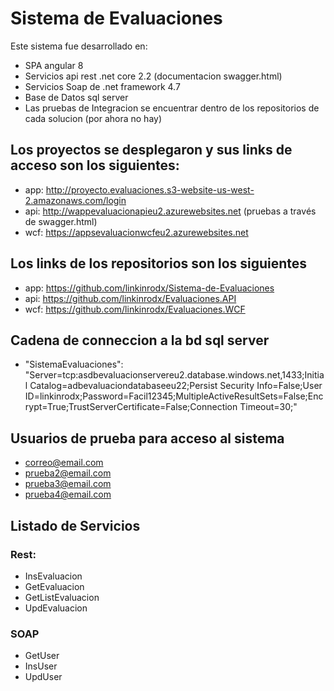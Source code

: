 # Sistema de Evaluaciones

Este sistema fue desarrollado en:

- SPA angular 8
- Servicios api rest .net core 2.2 (documentacion swagger.html)
- Servicios Soap de .net framework 4.7
- Base de Datos sql server
- Las pruebas de Integracion se encuentrar dentro de los repositorios de cada solucion (por ahora no hay)

## Los proyectos se desplegaron y sus links de acceso son los siguientes:

- app: http://proyecto.evaluaciones.s3-website-us-west-2.amazonaws.com/login
- api: http://wappevaluacionapieu2.azurewebsites.net (pruebas a través de swagger.html)
- wcf: https://appsevaluacionwcfeu2.azurewebsites.net

## Los links de los repositorios son los siguientes

- app: https://github.com/linkinrodx/Sistema-de-Evaluaciones
- api: https://github.com/linkinrodx/Evaluaciones.API
- wcf: https://github.com/linkinrodx/Evaluaciones.WCF

## Cadena de conneccion a la bd sql server

- "SistemaEvaluaciones": "Server=tcp:asdbevaluacionservereu2.database.windows.net,1433;Initial Catalog=adbevaluaciondatabaseeu22;Persist Security Info=False;User ID=linkinrodx;Password=Facil12345;MultipleActiveResultSets=False;Encrypt=True;TrustServerCertificate=False;Connection Timeout=30;"

## Usuarios de prueba para acceso al sistema

- correo@email.com
- prueba2@email.com
- prueba3@email.com
- prueba4@email.com

## Listado de Servicios

### Rest:

- InsEvaluacion
- GetEvaluacion
- GetListEvaluacion
- UpdEvaluacion

### SOAP

- GetUser
- InsUser
- UpdUser

